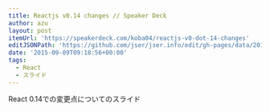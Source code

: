 ```yaml
---
title: Reactjs v0.14 changes // Speaker Deck
author: azu
layout: post
itemUrl: 'https://speakerdeck.com/koba04/reactjs-v0-dot-14-changes'
editJSONPath: 'https://github.com/jser/jser.info/edit/gh-pages/data/2015/09/index.json'
date: '2015-09-09T09:18:56+00:00'
tags:
  - React
  - スライド
---
```

React 0.14での変更点についてのスライド
